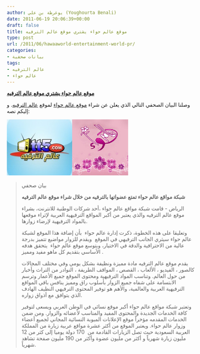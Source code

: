```yaml
---
author: يوغرطة بن علي (Youghourta Benali)
date: 2011-06-19 20:06:39+00:00
draft: false
title: موقع عالم حواء يشتري موقع عالم الترفيه
type: post
url: /2011/06/hawaaworld-entertainment-world-pr/
categories:
- بيانات صحفية
tags:
- عالم الترفيه
- عالم حواء
---
```


[**موقع عالم حواء يشتري موقع عالم الترفيه**
](https://www.it-scoop.com/2011/06/hawaaworld-entertainment-world-pr)


وصلنا البيان الصحفي التالي الذي يعلن عن شراء [موقع عالم حواء](http://forum.hawaaworld.com/) لموقع [عالم الترفيه](http://www.tt5.com/). و إليكم نصه:

[![](HawaaWorld.png)
](https://www.it-scoop.com/2011/06/hawaaworld-entertainment-world-pr/)<!-- more -->




<blockquote>بيان صحفي

**شبكة مواقع عالم حواء تمتع عضواتها بالترفيه من خلال شراء موقع عالم الترفيه**

الرياض - قامت شبكة مواقع عالم حواء ،أحد شركات الوطنية للانترنت، بشراء موقع عالم الترفيه والذي يعتبر من أكبر المواقع الترفيهية العربية لإثراء موقعها بالمواد الترفيهية لإرضاء زوارها.

وتعليقا على هذه الخطوة، ذكرت إدارة عالم حواء  بأن إضافة هذا الموقع لشبكة عالم حواء سيثري الجانب الترفيهي في الموقع  ويقدم للزوار مواضيع تتميز بدرجة عالية من الاحترافية والدقة في الاختيار، وبتوسع موقع عالم حواء  يتحقق هدفه الأساسي بتقديم كل ماهو مفيد ومميز .

يقدم موقع عالم الترفيه مادة مميزة ونظيفة بشكل يومي وفي مختلف المجالات كالصور ، الفيديو ، الألعاب ، القصص ، المواقف الطريفة ، النوادر من التراث وأخبار من حول العالم. وتناسب المواد الترفيهية ومحتوى الموقع جميع الأعمار وترسم الابتسامة على شفاه جميع الزوار بأسلوب راق ومميز ينافس باقي المواقع الترفيهية العربية والعالمية، والأهم هو توفير المحتوى الترفيهي النظيف الهادف الذي يتوافق مع أذواق زواره.

وتعتبر شبكة مواقع عالم حواء أكبر موقع نسائي في الوطن العربي ويسعى لتوفير كافة الخدمات الجديدة والمحتوى المفيد والمناسب لأعضائه والزوار. ومن ضمن الخدمات المقدمه مؤخراً موقع الإعلانات المبوبة النسائية المجاني لجميع أعضاء وزوار عالم حواء. ويعتبر الموقع من أكثر عشرة مواقع عربية زيارة من المملكة العربية السعودية حيث تصل الزيارات القادمة من  170 دولة يوميا إلى كثر من 12 مليون زيارة شهرياً و أكثر من مليون عضوة وأكثر من 190 مليون صفحة تشاهد شهرياً.

</blockquote>
